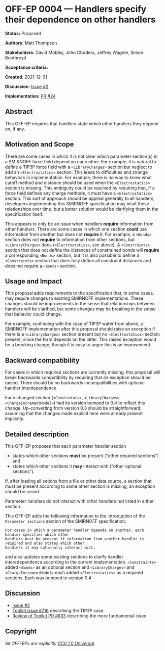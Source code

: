 # OFF-EP 0004 — Handlers specify their dependence on other handlers

**Status:** Proposed

**Authors:** Matt Thompson

**Stakeholders:** David Mobley, John Chodera, Jeffrey Wagner, Simon Boothroyd

**Acceptance criteria:** <Unanimity>

**Created:** 2021-12-01

**Discussion:** [Issue #2](https://github.com/openforcefield/standards/issues/2)

**Implementation:** [PR #24](https://github.com/openforcefield/standards/pull/24)

## Abstract

This OFF-EP requires that handlers state which other handlers they depend on, if any.

## Motivation and Scope

There are some cases in which it is not clear which parameter section(s) in a SMIRNOFF force field
depend on each other. For example, it is natural to define a TIP3P force field with a
`<LibraryCharges>` section but neglect to add an `<Electrostatics>` section. This leads to
difficulties and strange behaviors in implementation. For example, there is no way to know what
cutoff method and distance should be used when the `<Electrostatics>` section is missing. This
ambiguity could be resolved by requiring that, if a force field defines any charge methods, it must
have a `<Electrostatics>` section. This sort of approach should be applied generally to all
handlers; developers implementing this SMIRNOFF specification may intuit these relationships over
time, but a better solution would be clarifying them in the specification itself.

This appears to only be an issue when handlers **require** information from other handlers. There
are some cases in which one section **could** use information from another but does not **require**
it. For example, a `<Bonds>` section does not **require** to information from other sections,
but `<LibraryCharges>` does (`<Electrostatics>`, see above). A `<Constraints>` section that does not
define the distances of constrained bonds will **require** a corresponding `<Bonds>` section, but it
is also possible to define a `<Constraints>` section that does fully define all constraint distances
and does not require a `<Bonds>` section.


## Usage and Impact

This proposal adds requirements to the specification that, in some cases, may require changes to
existing SMIRNOFF implementations. These changes should be improvements in the sense that
relationships between handlers will be clarified, but some changes may be breaking in the sense that
behavior could change.

For example, continuing with the case of TIP3P water from above, a SMIRNOFF implementation after
this proposal should raise an exception if there is a `<LibraryCharges>` section present but no
`<Electrostatics>` sectoin present, since the form depends on the latter. This raised exception
would be a breaking change, though it is easy to argue this is an improvement.

## Backward compatibility

For cases in which required sections are currently missing, this proposal will break backwards
compatibility by requiring that an exception should be raised. There should be no backwards
incompatibilities with optional handler interdependence.

Each changed section (`<Constraints>`, `<LibraryCharges>`, `<ChargeIncrementModel>`) had its version
bumped to 0.4 to reflect this change. Up-converting from version 0.3 should be straightforward,
assuming that the changes made explicit here were already present implicitly.


## Detailed description

This OFF-EP proposes that each parameter handler section

* states which other sections **must** be present ("other required sections") and 
* states which other sections it **may** interact with ("other optional sections").

If, after loading all setions from a file or other data source, a section that must be present
according to some other section is missing, an exception should be raised.

Parameter handlers do not interact with other handlers not listed in either section.

This OFF-EP adds the following information to the introduction of the `Parameter sections` section
of the SMIRNOFF specification:

```
For cases in which a parameter handler depends on another, each handler specifies which other
handlers must be present if information from another handler is required and also states which other
handlers it may optionally interact with.
```

and also updates some existing sections to clarify handler interedependence according to the current
implementation. `<Constraints>` added `<Bonds>` as an optional section and `<LibraryCharges>`
and `<ChargeIncrementModel>` each added `<Electrostatics>` as a required sections. Each was bumped
to version 0.4.

## Discussion

- [Issue #2](https://github.com/openforcefield/standards/issues/2)
- [Toolkit issue #716](https://github.com/openforcefield/openff-toolkit/issues/716) describing the TIP3P case
- [Review of Toolkit PR #833](https://github.com/openforcefield/openff-toolkit/pull/833#issuecomment-816336358) describing the more fundamental issue


## Copyright

*All OFF-EPs are explicitly [CC0 1.0 Universal](https://creativecommons.org/publicdomain/zero/1.0/).*
